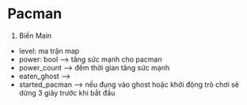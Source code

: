 # Pacman
1. Biến 
Main
- level: ma trận map 
- power: bool --> tăng sức mạnh cho pacman
- power_count --> đếm thời gian tăng sức mạnh
- eaten_ghost --> 
- started_pacman --> nếu đụng vào ghost hoặc khởi động trò chơi sẽ dừng 3 giây trước khi bắt đầu